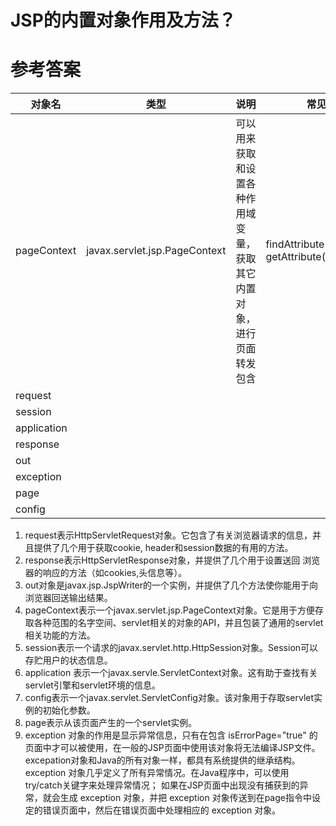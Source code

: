 # JSP的内置对象作用及方法？

# 参考答案

|对象名|类型|说明|常见方法|
|-|-|-|-|
|pageContext|javax.servlet.jsp.PageContext|可以用来获取和设置各种作用域变量，获取其它内置对象，进行页面转发包含|findAttribute(name), getAttribute(name,scope)|
|request|||
|session|||
|application|||
|response|||
|out|||
|exception|||
|page|||
|config|||


1. request表示HttpServletRequest对象。它包含了有关浏览器请求的信息，并且提供了几个用于获取cookie, header和session数据的有用的方法。 
2. response表示HttpServletResponse对象，并提供了几个用于设置送回 浏览器的响应的方法（如cookies,头信息等）。 
3. out对象是javax.jsp.JspWriter的一个实例，并提供了几个方法使你能用于向浏览器回送输出结果。 
4. pageContext表示一个javax.servlet.jsp.PageContext对象。它是用于方便存取各种范围的名字空间、servlet相关的对象的API，并且包装了通用的servlet相关功能的方法。 
5. session表示一个请求的javax.servlet.http.HttpSession对象。Session可以存贮用户的状态信息。 
6. application 表示一个javax.servle.ServletContext对象。这有助于查找有关servlet引擎和servlet环境的信息。 
7. config表示一个javax.servlet.ServletConfig对象。该对象用于存取servlet实例的初始化参数。 
8. page表示从该页面产生的一个servlet实例。
9. exception 对象的作用是显示异常信息，只有在包含 isErrorPage="true" 的页面中才可以被使用，在一般的JSP页面中使用该对象将无法编译JSP文件。excepation对象和Java的所有对象一样，都具有系统提供的继承结构。exception 对象几乎定义了所有异常情况。在Java程序中，可以使用try/catch关键字来处理异常情况； 如果在JSP页面中出现没有捕获到的异常，就会生成 exception 对象，并把 exception 对象传送到在page指令中设定的错误页面中，然后在错误页面中处理相应的 exception 对象。